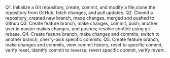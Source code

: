 Q1. Initialize a Git repository, create, commit, and modify a file,clone the repository from GitHub, fetch changes, and pull updates.
Q2. Cloned a repository, created new branch, made changes, merged and pushed to Github
Q3. Create feature branch, make changes, commit, push; another user in master makes changes, and pushes; resolve conflict using git rebase.
Q4. Create feature branch, make changes and commits, switch to another branch, cherry-pick specific commits.
Q5. Create feature branch, make changes and commits, view commit history, reset to specific commit, verify reset, identify commit to reverse, revert specific commit, verify revert.
